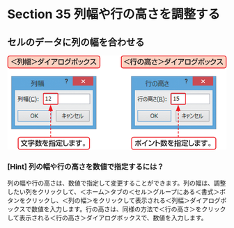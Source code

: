 # Section 35 列幅や行の高さを調整する

## セルのデータに列の幅を合わせる

![](004.png)

### [Hint] 列の幅や行の高さを数値で指定するには？

列の幅や行の高さは、数値で指定して変更することができます。列の幅は、調整したい列をクリックして、＜ホーム＞タブの＜セル＞グループにある＜書式＞ボタンをクリックし、＜列の幅＞をクリックして表示される＜列幅＞ダイアログボックスで数値を入力します。行の高さは、同様の方法で＜行の高さ＞をクリックして表示される＜行の高さ＞ダイアログボックスで、数値を入力します。


